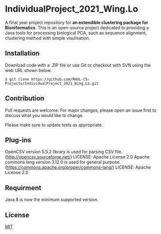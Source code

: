 # IndividualProject_2021_Wing.Lo

A final year project repository for **an extendible clustering package for Bioniformatics**.
This is an open-source project dedicated to providing a Java tools for processing biological PCA, such as sequence alignment, clustering method with simple visulisation.


## Installation

Download code with a .ZIP file or use Git or checkout with SVN using the web URL shown below.

```git
$ git clone https://github.com/RHUL-CS-Projects/IndividualProject_2021_Wing.Lo.git
```

## Contribution
Pull requests are welcome. For major changes, please open an issue first to discuss what you would like to change.

Please make sure to update tests as appropriate.

## Plug-ins
OpenCSV version 5.5.2 library is used for parsing CSV file. (http://opencsv.sourceforge.net/) LICENSE: Apache License 2.0
Apache commons lang version 3.12.0 is used for general purpose. (https://commons.apache.org/proper/commons-lang/) LICENSE: Apache License 2.0

## Requirment
Java 8 is now the minimum supported version.

## License
[MIT](https://choosealicense.com/licenses/mit/)
